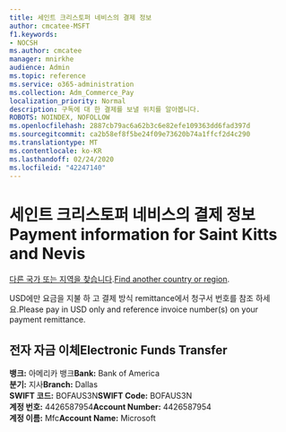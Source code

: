 ```yaml
---
title: 세인트 크리스토퍼 네비스의 결제 정보
author: cmcatee-MSFT
f1.keywords:
- NOCSH
ms.author: cmcatee
manager: mnirkhe
audience: Admin
ms.topic: reference
ms.service: o365-administration
ms.collection: Adm_Commerce_Pay
localization_priority: Normal
description: 구독에 대 한 결제를 보낼 위치를 알아봅니다.
ROBOTS: NOINDEX, NOFOLLOW
ms.openlocfilehash: 2887cb79ac6a62b3c6e82efe109363dd6fad397d
ms.sourcegitcommit: ca2b58ef8f5be24f09e73620b74a1ffcf2d4c290
ms.translationtype: MT
ms.contentlocale: ko-KR
ms.lasthandoff: 02/24/2020
ms.locfileid: "42247140"
---
```

# <a name="payment-information-for-saint-kitts-and-nevis"></a><span data-ttu-id="37c8c-103">세인트 크리스토퍼 네비스의 결제 정보</span><span class="sxs-lookup"><span data-stu-id="37c8c-103">Payment information for Saint Kitts and Nevis</span></span>

<span data-ttu-id="37c8c-104">[다른 국가 또는 지역을 찾습니다](../billing-and-payments/pay-for-your-subscription.md).</span><span class="sxs-lookup"><span data-stu-id="37c8c-104">[Find another country or region](../billing-and-payments/pay-for-your-subscription.md).</span></span>

<span data-ttu-id="37c8c-105">USD에만 요금을 지불 하 고 결제 방식 remittance에서 청구서 번호를 참조 하세요.</span><span class="sxs-lookup"><span data-stu-id="37c8c-105">Please pay in USD only and reference invoice number(s) on your payment remittance.</span></span>

## <a name="electronic-funds-transfer"></a><span data-ttu-id="37c8c-106">전자 자금 이체</span><span class="sxs-lookup"><span data-stu-id="37c8c-106">Electronic Funds Transfer</span></span>

<span data-ttu-id="37c8c-107">**뱅크:** 아메리카 뱅크</span><span class="sxs-lookup"><span data-stu-id="37c8c-107">**Bank:** Bank of America</span></span>  
<span data-ttu-id="37c8c-108">**분기:** 지사</span><span class="sxs-lookup"><span data-stu-id="37c8c-108">**Branch:** Dallas</span></span>  
<span data-ttu-id="37c8c-109">**SWIFT 코드:** BOFAUS3N</span><span class="sxs-lookup"><span data-stu-id="37c8c-109">**SWIFT Code:** BOFAUS3N</span></span>  
<span data-ttu-id="37c8c-110">**계정 번호:** 4426587954</span><span class="sxs-lookup"><span data-stu-id="37c8c-110">**Account Number:** 4426587954</span></span>  
<span data-ttu-id="37c8c-111">**계정 이름:** Mfc</span><span class="sxs-lookup"><span data-stu-id="37c8c-111">**Account Name:** Microsoft</span></span>  